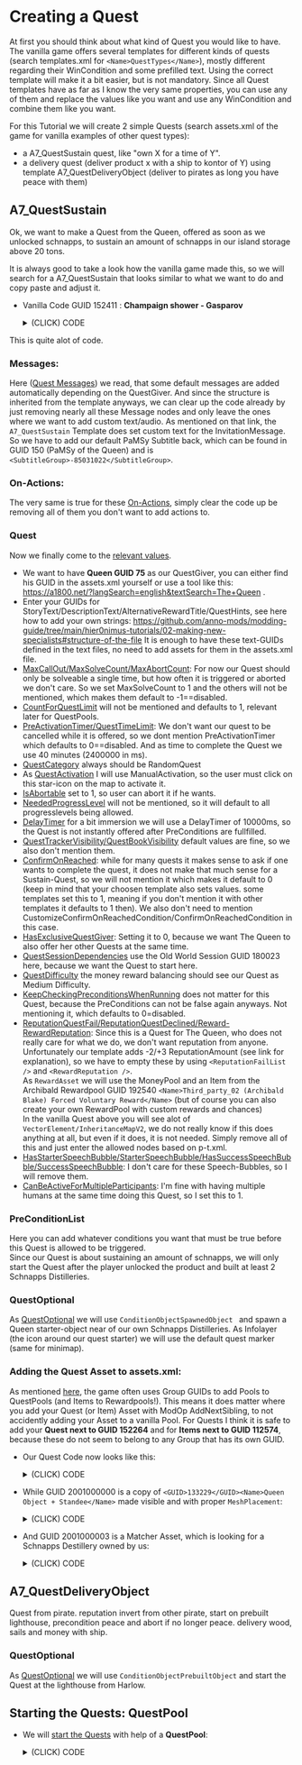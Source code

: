 # Creating a Quest

At first you should think about what kind of Quest you would like to have.  
The vanilla game offers several templates for different kinds of quests (search templates.xml for `<Name>QuestTypes</Name>`), mostly different regarding their WinCondition and some prefilled text. Using the correct template will make it a bit easier, but is not mandatory. Since all Quest templates have as far as I know the very same properties, you can use any of them and replace the values like you want and use any WinCondition and combine them like you want.

For this Tutorial we will create 2 simple Quests (search assets.xml of the game for vanilla examples of other quest types):
- a A7_QuestSustain quest, like "own X for a time of Y".
- a delivery quest (deliver product x with a ship to kontor of Y) using template A7_QuestDeliveryObject (deliver to pirates as long you have peace with them)

## A7_QuestSustain
Ok, we want to make a Quest from the Queen, offered as soon as we unlocked schnapps, to sustain an amount of schnapps in our island storage above 20 tons.


It is always good to take a look how the vanilla game made this, so we will search for a A7_QuestSustain that looks similar to what we want to do and copy paste and adjust it.  

- Vanilla Code GUID 152411 : **Champaign shower - Gasparov**
  <details>
  <summary>(CLICK) CODE</summary>  
  
  ```xml
  <Asset>
    <Template>A7_QuestSustain</Template>
    <Values>
      <Standard>
        <GUID>152411</GUID>
        <Name>Champaign shower - Gasparov</Name>
      </Standard>
      <Quest>
        <StarterMessage>
          <Notification>
            <IsBaseAutoCreateAsset>1</IsBaseAutoCreateAsset>
            <Values>
              <CharacterNotification />
              <BaseNotification />
              <NotificationSubtitle />
            </Values>
          </Notification>
        </StarterMessage>
        <SuccessMessage>
          <Notification>
            <IsBaseAutoCreateAsset>1</IsBaseAutoCreateAsset>
            <Values>
              <CharacterNotification />
              <BaseNotification />
              <NotificationSubtitle />
            </Values>
          </Notification>
        </SuccessMessage>
        <FailureMessage>
          <Notification>
            <IsBaseAutoCreateAsset>1</IsBaseAutoCreateAsset>
            <Values>
              <CharacterNotification />
              <BaseNotification />
              <NotificationSubtitle />
            </Values>
          </Notification>
        </FailureMessage>
        <SelectionReminderMessage>
          <Notification>
            <IsBaseAutoCreateAsset>1</IsBaseAutoCreateAsset>
            <Values>
              <CharacterNotification />
              <BaseNotification />
              <NotificationSubtitle />
            </Values>
          </Notification>
        </SelectionReminderMessage>
        <AbortedManuallyMessage>
          <Notification>
            <IsBaseAutoCreateAsset>1</IsBaseAutoCreateAsset>
            <Values>
              <CharacterNotification />
              <BaseNotification />
              <NotificationSubtitle />
            </Values>
          </Notification>
        </AbortedManuallyMessage>
        <AbortedAutomaticallyMessage>
          <Notification>
            <IsBaseAutoCreateAsset>1</IsBaseAutoCreateAsset>
            <Values>
              <CharacterNotification />
              <BaseNotification />
              <NotificationSubtitle />
            </Values>
          </Notification>
        </AbortedAutomaticallyMessage>
        <InvitationMessage>
          <Notification>
            <IsBaseAutoCreateAsset>1</IsBaseAutoCreateAsset>
            <Values>
              <CharacterNotification />
              <BaseNotification>
                <NotificationText>3554</NotificationText>
              </BaseNotification>
              <NotificationSubtitle>
                <SubtitleGroup>-590493010</SubtitleGroup>
              </NotificationSubtitle>
            </Values>
          </Notification>
        </InvitationMessage>
        <EscortShipSelectedMessage>
          <Notification>
            <IsBaseAutoCreateAsset>1</IsBaseAutoCreateAsset>
            <Values>
              <CharacterNotification />
              <BaseNotification />
              <NotificationSubtitle />
            </Values>
          </Notification>
        </EscortShipSelectedMessage>
        <ReminderMessage>
          <Notification>
            <IsBaseAutoCreateAsset>1</IsBaseAutoCreateAsset>
            <Values>
              <CharacterNotification />
              <BaseNotification />
              <NotificationSubtitle />
            </Values>
          </Notification>
        </ReminderMessage>
        <ResolveConfirmationMessage>
          <Notification>
            <IsBaseAutoCreateAsset>1</IsBaseAutoCreateAsset>
            <Values>
              <CharacterNotification />
              <BaseNotification />
              <NotificationSubtitle />
            </Values>
          </Notification>
        </ResolveConfirmationMessage>
        <InvitationSmugglerQuestMessage>
          <Notification>
            <IsBaseAutoCreateAsset>1</IsBaseAutoCreateAsset>
            <Values>
              <CharacterNotification />
              <BaseNotification />
              <NotificationSubtitle />
            </Values>
          </Notification>
        </InvitationSmugglerQuestMessage>
        <SmugglerQuestTradingStationReached>
          <Notification>
            <IsBaseAutoCreateAsset>1</IsBaseAutoCreateAsset>
            <Values>
              <CharacterNotification />
              <BaseNotification />
              <NotificationSubtitle />
            </Values>
          </Notification>
        </SmugglerQuestTradingStationReached>
        <StartInvitationGiveItemMessage>
          <Notification>
            <IsBaseAutoCreateAsset>1</IsBaseAutoCreateAsset>
            <Values>
              <CharacterNotification />
              <BaseNotification />
              <NotificationSubtitle />
            </Values>
          </Notification>
        </StartInvitationGiveItemMessage>
        <StartFollowShipMessage>
          <Notification>
            <IsBaseAutoCreateAsset>1</IsBaseAutoCreateAsset>
            <Values>
              <CharacterNotification />
              <BaseNotification />
              <NotificationSubtitle />
            </Values>
          </Notification>
        </StartFollowShipMessage>
        <OnQuestStart>
          <IsBaseAutoCreateAsset>1</IsBaseAutoCreateAsset>
          <Values>
            <ActionList />
          </Values>
        </OnQuestStart>
        <OnQuestDeclined>
          <IsBaseAutoCreateAsset>1</IsBaseAutoCreateAsset>
          <Values>
            <ActionList />
          </Values>
        </OnQuestDeclined>
        <OnQuestActive>
          <IsBaseAutoCreateAsset>1</IsBaseAutoCreateAsset>
          <Values>
            <ActionList />
          </Values>
        </OnQuestActive>
        <OnQuestAborted>
          <IsBaseAutoCreateAsset>1</IsBaseAutoCreateAsset>
          <Values>
            <ActionList />
          </Values>
        </OnQuestAborted>
        <OnQuestTimedOut>
          <IsBaseAutoCreateAsset>1</IsBaseAutoCreateAsset>
          <Values>
            <ActionList />
          </Values>
        </OnQuestTimedOut>
        <OnActiveQuestTimedOut>
          <IsBaseAutoCreateAsset>1</IsBaseAutoCreateAsset>
          <Values>
            <ActionList />
          </Values>
        </OnActiveQuestTimedOut>
        <OnQuestFailed>
          <IsBaseAutoCreateAsset>1</IsBaseAutoCreateAsset>
          <Values>
            <ActionList />
          </Values>
        </OnQuestFailed>
        <OnQuestDiscarded>
          <IsBaseAutoCreateAsset>1</IsBaseAutoCreateAsset>
          <Values>
            <ActionList />
          </Values>
        </OnQuestDiscarded>
        <OnQuestSucceeded>
          <IsBaseAutoCreateAsset>1</IsBaseAutoCreateAsset>
          <Values>
            <ActionList />
          </Values>
        </OnQuestSucceeded>
        <OnQuestEnd>
          <IsBaseAutoCreateAsset>1</IsBaseAutoCreateAsset>
          <Values>
            <ActionList />
          </Values>
        </OnQuestEnd>
        <OnPhotographySuccessNewspaperAction>
          <IsBaseAutoCreateAsset>1</IsBaseAutoCreateAsset>
          <Values>
            <Action />
            <ActionForceNewspaper />
          </Values>
        </OnPhotographySuccessNewspaperAction>
        <QuestGiver>83</QuestGiver>
        <StoryText>18198</StoryText>
        <QuestActivation>ConfirmationDialog</QuestActivation>
        <NeededProgressLevel>LateMidGame;LateGame;EndGame</NeededProgressLevel>
        <DelayTimer>1200000</DelayTimer>
        <ConfirmOnReachedCondition>
          <IsBaseAutoCreateAsset>1</IsBaseAutoCreateAsset>
          <Values>
            <ConditionQuestResolveConfirmation />
            <Condition />
            <ConditionQuestObjective />
          </Values>
        </ConfirmOnReachedCondition>
        <ReputationQuestFail>
          <ReputationFailList>
            <Item>
              <VectorElement>
                <InheritedIndex>0</InheritedIndex>
                <InheritanceMapV2>
                  <Entry>
                    <TemplateName>A7_QuestEscortObject</TemplateName>
                    <Index>0</Index>
                  </Entry>
                  <Entry>
                    <TemplateName>A7_QuestPickupObject</TemplateName>
                    <Index>0</Index>
                  </Entry>
                  <Entry>
                    <TemplateName>A7_QuestSustain</TemplateName>
                    <Index>0</Index>
                  </Entry>
                </InheritanceMapV2>
              </VectorElement>
              <ReputationParticipant>Second_ai_06_Gasparov</ReputationParticipant>
              <ReputationAmount>-4</ReputationAmount>
            </Item>
          </ReputationFailList>
        </ReputationQuestFail>
        <ReputationQuestDeclined>
          <ReputationDeclinedList>
            <Item>
              <ReputationParticipant>Second_ai_06_Gasparov</ReputationParticipant>
              <ReputationAmount>-3</ReputationAmount>
            </Item>
          </ReputationDeclinedList>
        </ReputationQuestDeclined>
        <StarterSpeechBubble>
          <IsBaseAutoCreateAsset>1</IsBaseAutoCreateAsset>
          <Values>
            <Condition />
            <ConditionTutorialInteraction>
              <HintText>18222</HintText>
              <ObjectFilter>
                <IsBaseAutoCreateAsset>1</IsBaseAutoCreateAsset>
                <Values>
                  <ObjectFilter>
                    <ObjectGUID>102582</ObjectGUID>
                  </ObjectFilter>
                </Values>
              </ObjectFilter>
              <UseSpecificPortrait>1</UseSpecificPortrait>
              <SpecificPortraitProfile>83</SpecificPortraitProfile>
            </ConditionTutorialInteraction>
          </Values>
        </StarterSpeechBubble>
        <SuccessSpeechBubble>
          <IsBaseAutoCreateAsset>1</IsBaseAutoCreateAsset>
          <Values>
            <Condition />
            <ConditionTutorialInteraction />
          </Values>
        </SuccessSpeechBubble>
      </Quest>
      <PreConditionList>
        <Condition>
          <IsBaseAutoCreateAsset>1</IsBaseAutoCreateAsset>
          <Values>
            <Condition />
            <ConditionAlwaysTrue />
          </Values>
        </Condition>
        <SubConditions>
          <Item>
            <SubCondition>
              <Template>PreConditionList</Template>
              <Values>
                <PreConditionList>
                  <Condition>
                    <Values>
                      <Condition />
                      <ConditionPlayerCounter>
                        <PlayerCounter>PopulationByLevel</PlayerCounter>
                        <CounterAmount>1</CounterAmount>
                        <Context>15000004</Context>
                      </ConditionPlayerCounter>
                    </Values>
                    <Template>ConditionPlayerCounter</Template>
                  </Condition>
                </PreConditionList>
              </Values>
            </SubCondition>
          </Item>
          <Item>
            <SubCondition>
              <Template>PreConditionList</Template>
              <Values>
                <PreConditionList>
                  <Condition>
                    <Template>ConditionPlayerCounter</Template>
                    <Values>
                      <Condition />
                      <ConditionPlayerCounter>
                        <PlayerCounter>GoodsInStock</PlayerCounter>
                        <Context>120016</Context>
                        <ComparisonOp>AtMost</ComparisonOp>
                        <CounterAmount>5</CounterAmount>
                      </ConditionPlayerCounter>
                    </Values>
                  </Condition>
                </PreConditionList>
              </Values>
            </SubCondition>
          </Item>
        </SubConditions>
      </PreConditionList>
      <Text>
        <LocaText>
          <English>
            <Text>Champagne Socialist</Text>
            <Status>Exported</Status>
          </English>
        </LocaText>
        <LineID>28888</LineID>
      </Text>
      <Reward>
        <RewardAssets>
          <Item>
            <VectorElement>
              <InheritanceMapV2>
                <Entry>
                  <TemplateName>A7_QuestPickupObject</TemplateName>
                  <Index>0</Index>
                </Entry>
              </InheritanceMapV2>
            </VectorElement>
            <Reward>150038</Reward>
            <Amount>3</Amount>
          </Item>
        </RewardAssets>
        <RewardReputation>
          <Item>
            <VectorElement>
              <InheritedIndex>0</InheritedIndex>
              <InheritanceMapV2>
                <Entry>
                  <TemplateName>A7_QuestEscortObject</TemplateName>
                  <Index>0</Index>
                </Entry>
                <Entry>
                  <TemplateName>A7_QuestPickupObject</TemplateName>
                  <Index>0</Index>
                </Entry>
                <Entry>
                  <TemplateName>A7_QuestSustain</TemplateName>
                  <Index>0</Index>
                </Entry>
              </InheritanceMapV2>
            </VectorElement>
            <ReputationParticipant>Second_ai_06_Gasparov</ReputationParticipant>
            <ReputationAmount>5</ReputationAmount>
          </Item>
        </RewardReputation>
      </Reward>
      <Objectives>
        <WinConditions>
          <Item>
            <Objective>
              <Template>SustainObjective</Template>
              <Values>
                <ConditionQuestObjective />
                <ConditionPlayerCounter>
                  <PlayerCounter>PopulationSatisfactionByGood</PlayerCounter>
                  <Context>120016</Context>
                  <CounterAmount>15</CounterAmount>
                </ConditionPlayerCounter>
                <ConditionQuestSustain>
                  <SustainTime>300000</SustainTime>
                </ConditionQuestSustain>
                <ConditionPropsExecutionPlaceSettings>
                  <ExecutionPlaceConfirmOnReached>0</ExecutionPlaceConfirmOnReached>
                </ConditionPropsExecutionPlaceSettings>
              </Values>
            </Objective>
          </Item>
        </WinConditions>
      </Objectives>
      <QuestOptional>
        <HasStarterObject>Specific</HasStarterObject>
        <StarterObject>
          <IsBaseAutoCreateAsset>1</IsBaseAutoCreateAsset>
          <Values>
            <Condition />
            <ConditionStarterObject>
              <StarterObjectObject>
                <Template>ConditionObjectSpawnedObject</Template>
                <Values>
                  <ConditionObjectSpawnedObject>
                    <ExecutionObject>102582</ExecutionObject>
                    <ObjectSpawnArea>
                      <IsBaseAutoCreateAsset>1</IsBaseAutoCreateAsset>
                      <Values>
                        <SpawnArea>
                          <SpawnContext>PlayerKontor</SpawnContext>
                          <DistanceToContext>30</DistanceToContext>
                        </SpawnArea>
                      </Values>
                    </ObjectSpawnArea>
                    <DoSetVisualObjectOwner>1</DoSetVisualObjectOwner>
                    <VisualObjectOwner>Second_ai_06_Gasparov</VisualObjectOwner>
                  </ConditionObjectSpawnedObject>
                  <ConditionScanner />
                  <ConditionObjectiveSignsAndFeedback>
                    <Infolayer>500173</Infolayer>
                  </ConditionObjectiveSignsAndFeedback>
                </Values>
              </StarterObjectObject>
            </ConditionStarterObject>
            <ConditionQuestObjective />
            <ConditionPropsSessionSettings />
          </Values>
        </StarterObject>
      </QuestOptional>
    </Values>
  </Asset>
  ```
  </details>

This is quite alot of code. 
### Messages:
Here ([Quest Messages](./0-Properties-Quest-QuestPool.md#startermessagesuccessmessage-)) we read, that some default messages are added automatically depending on the QuestGiver. And since the structure is inherited from the template anyways, we can clear up the code already by just removing nearly all these Message nodes and only leave the ones where we want to add custom text/audio. As mentioned on that link, the `A7_QuestSustain` Template does set custom text for the InvitationMessage. So we have to add our default PaMSy Subtitle back, which can be found in GUID 150 (PaMSy of the Queen) and is `<SubtitleGroup>-85031022</SubtitleGroup>`.  

### On-Actions:
The very same is true for these [On-Actions](./0-Properties-Quest-QuestPool.md#onqueststartonquestdeclined), simply clear the code up be removing all of them you don't want to add actions to.

### Quest
Now we finally come to the [relevant values](./0-Properties-Quest-QuestPool.md#questgiver).  
- We want to have **Queen GUID 75** as our QuestGiver, you can either find his GUID in the assets.xml yourself or use a tool like this: https://a1800.net/?langSearch=english&textSearch=The+Queen .  
- Enter your GUIDs for StoryText/DescriptionText/AlternativeRewardTitle/QuestHints, see here how to add your own strings: https://github.com/anno-mods/modding-guide/tree/main/hier0nimus-tutorials/02-making-new-specialists#structure-of-the-file
It is enough to have these text-GUIDs defined in the text files, no need to add assets for them in the assets.xml file.
- [MaxCallOut/MaxSolveCount/MaxAbortCount](./0-Properties-Quest-QuestPool.md#maxcalloutmaxsolvecountmaxabortcount): For now our Quest should only be solveable a single time, but how often it is triggered or aborted we don't care. So we set MaxSolveCount to 1 and the others will not be mentioned, which makes them default to -1==disabled.
- [CountForQuestLimit](./0-Properties-Quest-QuestPool.md#countforquestlimit) will not be mentioned and defaults to 1, relevant later for QuestPools.
- [PreActivationTimer/QuestTimeLimit](./0-Properties-Quest-QuestPool.md#preactivationtimerquesttimelimit): We don't want our quest to be cancelled while it is offered, so we dont mention PreActivationTimer which defaults to 0==disabled. And as time to complete the Quest we use 40 minutes (2400000 in ms).
- [QuestCategory](./0-Properties-Quest-QuestPool.md#questcategory) always should be RandomQuest
- As [QuestActivation](./0-Properties-Quest-QuestPool.md#questactivation) I will use ManualActivation, so the user must click on this star-icon on the map to activate it.
- [IsAbortable](./0-Properties-Quest-QuestPool.md#isabortable) set to 1, so user can abort it if he wants.
- [NeededProgressLevel](./0-Properties-Quest-QuestPool.md#neededprogresslevel) will not be mentioned, so it will default to all progresslevels being allowed.
- [DelayTimer](./0-Properties-Quest-QuestPool.md#latencytimerdelaytimer) for a bit immersion we will use a DelayTimer of 10000ms, so the Quest is not instantly offered after PreConditions are fullfilled.
- [QuestTrackerVisibility/QuestBookVisibility](./0-Properties-Quest-QuestPool.md#questtrackervisibilityquestbookvisibility) default values are fine, so we also don't mention them.
- [ConfirmOnReached](./0-Properties-Quest-QuestPool.md#confirmonreachedcustomizeconfirmonreachedconditionconfirmonreachedcondition): while for many quests it makes sense to ask if one wants to complete the quest, it does not make that much sense for a Sustain-Quest, so we will not mention it which makes it default to 0 (keep in mind that your choosen template also sets values. some templates set this to 1, meaning if you don't mention it with other templates it defaults to 1 then). We also don't need to mention CustomizeConfirmOnReachedCondition/ConfirmOnReachedCondition in this case.
- [HasExclusiveQuestGiver](./0-Properties-Quest-QuestPool.md#hasexclusivequestgiver): Setting it to 0, because we want The Queen to also offer her other Quests at the same time.
- [QuestSessionDependencies](./0-Properties-Quest-QuestPool.md#questsessiondependenciesquestblockedsessions) use the Old World Session GUID 180023 here, because we want the Quest to start here.
- [QuestDifficulty](./0-Properties-Quest-QuestPool.md#questdifficulty) the money reward balancing should see our Quest as Medium Difficulty.
- [KeepCheckingPreconditionsWhenRunning](./0-Properties-Quest-QuestPool.md#keepcheckingpreconditionswhenrunning) does not matter for this Quest, because the PreConditions can not be false again anyways. Not mentioning it, which defaults to 0=disabled.
- [ReputationQuestFail/ReputationQuestDeclined/Reward-RewardReputation](./0-Properties-Quest-QuestPool.md#reputationquestfailreputationquestdeclinedreward-rewardreputation): Since this is a Quest for The Queen, who does not really care for what we do, we don't want reputation from anyone. Unfortunately our template adds -2/+3 ReputationAmount (see link for explanation), so we have to empty these by using `<ReputationFailList />` and `<RewardReputation />`.  
As `RewardAsset` we will use the MoneyPool and an Item from the Archibald Rewardpool GUID 192540 `<Name>Third_party_02 (Archibald Blake) Forced Voluntary Reward</Name>` (but of course you can also create your own RewardPool with custom rewards and chances)  
In the vanilla Quest above you will see alot of `VectorElement/InheritanceMapV2`, we do not really know if this does anything at all, but even if it does, it is not needed. Simply remove all of this and just enter the allowed nodes based on p-t.xml. 
- [HasStarterSpeechBubble/StarterSpeechBubble/HasSuccessSpeechBubble/SuccessSpeechBubble](./0-Properties-Quest-QuestPool.md#hasstarterspeechbubblestarterspeechbubblehassuccessspeechbubblesuccessspeechbubble): I don't care for these Speech-Bubbles, so I will remove them.
- [CanBeActiveForMultipleParticipants](./0-Properties-Quest-QuestPool.md#canbeactiveformultipleparticipants): I'm fine with having multiple humans at the same time doing this Quest, so I set this to 1.

### PreConditionList
Here you can add whatever conditions you want that must be true before this Quest is allowed to be triggered.  
Since our Quest is about sustaining an amount of schnapps, we will only start the Quest after the player unlocked the product and built at least 2 Schnapps Distilleries.  

### QuestOptional
As [QuestOptional](./0-Properties-Quest-QuestPool.md#questoptional) we will use `ConditionObjectSpawnedObject ` and spawn a Queen starter-object near of our own Schnapps Distilleries. As Infolayer (the icon around our quest starter) we will use the default quest marker (same for minimap).

### Adding the Quest Asset to assets.xml:
As mentioned [here](./0-Properties-Quest-QuestPool.md#questsgroupssubpools), the game often uses Group GUIDs to add Pools to QuestPools (and Items to Rewardpools!). This means it does matter where you add your Quest (or Item) Asset with ModOp AddNextSibling, to not accidently adding your Asset to a vanilla Pool. For Quests I think it is safe to add your **Quest next to GUID 152264** and for **Items next to GUID 112574**, because these do not seem to belong to any Group that has its own GUID.  
- Our Quest Code now looks like this:
  <details>
  <summary>(CLICK) CODE</summary>  
  
  ```xml
  <ModOp Type="addNextSibling" GUID="152264">
    <Asset>
      <Template>A7_QuestSustain</Template>
      <Values>
        <Standard>
          <GUID>2001000001</GUID>
          <Name>Sustain Beer - Queen</Name>
        </Standard>
        <Quest>
          <InvitationMessage>
            <Notification>
              <IsBaseAutoCreateAsset>1</IsBaseAutoCreateAsset>
              <Values>
                <NotificationSubtitle>
                  <SubtitleGroup>-85031022</SubtitleGroup>
                </NotificationSubtitle>
              </Values>
            </Notification>
          </InvitationMessage>
          <QuestGiver>75</QuestGiver>
          <StoryText>18198</StoryText>
          <MaxSolveCount>1</MaxSolveCount>
          <QuestTimeLimit>2400000</QuestTimeLimit>
          <QuestCategory>RandomQuest</QuestCategory>
          <QuestActivation>ManualActivation</QuestActivation>
          <IsAbortable>1</IsAbortable>
          <DelayTimer>10000</DelayTimer>
          <HasExclusiveQuestGiver>0</HasExclusiveQuestGiver>
          <QuestDifficulty>Medium</QuestDifficulty>
          <QuestSessionDependencies>
            <Item>
              <SessionOrRegion>180023</SessionOrRegion>
            </Item>
          </QuestSessionDependencies>
          <CanBeActiveForMultipleParticipants>1</CanBeActiveForMultipleParticipants>
          <ReputationQuestFail>
            <ReputationFailList />
          </ReputationQuestFail>
        </Quest>
        <PreConditionList>
          <Condition>
            <Template>ConditionUnlocked</Template>
            <Values>
              <Condition />
              <ConditionUnlocked>
                <UnlockNeeded>1010216</UnlockNeeded>
              </ConditionUnlocked>
              <ConditionPropsNegatable />
            </Values>
          </Condition>
          <SubConditions>
            <Item>
              <SubCondition>
                <Template>PreConditionList</Template>
                <Values>
                  <PreConditionList>
                    <Condition>
                      <Template>ConditionPlayerCounter</Template>
                      <Values>
                        <Condition />
                        <ConditionPlayerCounter>
                          <PlayerCounter>ObjectBuilt</PlayerCounter>
                          <Context>1010294</Context>
                          <ComparisonOp>AtLeast</ComparisonOp>
                          <CounterAmount>2</CounterAmount>
                        </ConditionPlayerCounter>
                      </Values>
                    </Condition>
                  </PreConditionList>
                </Values>
              </SubCondition>
            </Item>
          </SubConditions>
        </PreConditionList>
        <Reward>
          <RewardAssets>
            <Item>
              <Reward>150038</Reward>
              <Amount>1</Amount>
            </Item>
            <Item>
              <Reward>192540</Reward>
              <Amount>1</Amount>
            </Item>
          </RewardAssets>
          <RewardReputation />
          <GenerateIgnoreUnlocks>1</GenerateIgnoreUnlocks>
        </Reward>
        <Objectives>
          <WinConditions>
            <Item>
              <Objective>
                <Template>SustainObjective</Template>
                <Values>
                  <ConditionQuestObjective />
                  <ConditionPlayerCounter>
                    <PlayerCounter>GoodsInStock</PlayerCounter>
                    <Context>1010216</Context>
                    <CounterAmount>20</CounterAmount>
                  </ConditionPlayerCounter>
                  <ConditionQuestSustain>
                    <SustainTime>30000</SustainTime>
                  </ConditionQuestSustain>
                  <ConditionPropsExecutionPlaceSettings>
                    <ExecutionPlaceConfirmOnReached>0</ExecutionPlaceConfirmOnReached>
                  </ConditionPropsExecutionPlaceSettings>
                </Values>
              </Objective>
            </Item>
          </WinConditions>
        </Objectives>
        <QuestOptional>
          <HasStarterObject>Specific</HasStarterObject>
          <StarterObject>
            <IsBaseAutoCreateAsset>1</IsBaseAutoCreateAsset>
            <Values>
              <Condition />
              <ConditionStarterObject>
                <StarterObjectObject>
                  <Template>ConditionObjectSpawnedObject</Template>
                  <Values>
                    <ConditionObjectSpawnedObject>
                      <ExecutionObject>2001000000</ExecutionObject>
                      <ObjectSpawnArea>
                        <IsBaseAutoCreateAsset>1</IsBaseAutoCreateAsset>
                        <Values>
                          <SpawnArea>
                            <SpawnContext>Object</SpawnContext>
                            <MatcherGUID>2001000003</MatcherGUID>
                            <DistanceToContext>3</DistanceToContext>
                          </SpawnArea>
                        </Values>
                      </ObjectSpawnArea>
                      <DoSetVisualObjectOwner>1</DoSetVisualObjectOwner>
                      <VisualObjectOwner>Third_party_01_Queen</VisualObjectOwner>
                    </ConditionObjectSpawnedObject>
                    <ConditionScanner />
                    <ConditionObjectiveSignsAndFeedback />
                  </Values>
                </StarterObjectObject>
              </ConditionStarterObject>
              <ConditionQuestObjective />
              <ConditionPropsSessionSettings />
            </Values>
          </StarterObject>
        </QuestOptional>
      </Values>
    </Asset>
  </ModOp>
  ```
  </details>
- While GUID 2001000000 is a copy of `<GUID>133229</GUID><Name>Queen Object + Standee</Name>` made visible and with proper `MeshPlacement`:
  <details>
  <summary>(CLICK) CODE</summary>  
  
  ```xml
  <ModOp Type="addNextSibling" GUID="133229">
    <Asset>
      <BaseAssetGUID>133229</BaseAssetGUID>
      <Values>
        <Standard>
          <GUID>2001000000</GUID>
          <Name>Queen Quest Starter</Name>
        </Standard>
        <Mesh>
          <MeshPlacement>Default</MeshPlacement>
          <InitialVisibility>1</InitialVisibility>
        </Mesh>
      </Values>
    </Asset>
  </ModOp>
  ```
  </details>
- And GUID 2001000003 is a Matcher Asset, which is looking for a Schnapps Destillery owned by us:
  <details>
  <summary>(CLICK) CODE</summary>  
  
  ```xml
  <ModOp Type="addNextSibling" GUID="150725">
    <Asset>
      <Template>Matcher</Template>
      <Values>
        <Standard>
          <GUID>2001000003</GUID>
          <Name>Schnapps Destillery Processing</Name>
        </Standard>
        <Matcher>
          <Criterion>
            <IsBaseAutoCreateAsset>1</IsBaseAutoCreateAsset>
            <Values>
              <MatcherCriterion />
              <MatcherCriterionAnd>
                <CriterionOperandListAnd>
                  <Item>
                    <CriterionOperand>
                      <Template>MatcherCriterionGUID</Template>
                      <Values>
                        <MatcherCriterion />
                        <MatcherCriterionGUID>
                          <ObjectMatched>1010294</ObjectMatched>
                        </MatcherCriterionGUID>
                      </Values>
                    </CriterionOperand>
                  </Item>
                  <Item>
                    <CriterionOperand>
                      <Template>MatcherCriterionOwner</Template>
                      <Values>
                        <MatcherCriterion />
                        <MatcherCriterionOwner>
                          <UseProcessingParticipant>1</UseProcessingParticipant>
                        </MatcherCriterionOwner>
                      </Values>
                    </CriterionOperand>
                  </Item>
                </CriterionOperandListAnd>
              </MatcherCriterionAnd>
            </Values>
          </Criterion>
        </Matcher>
      </Values>
    </Asset>
  </ModOp>
  ```
  </details>



## A7_QuestDeliveryObject
Quest from pirate. reputation invert from other pirate, start on prebuilt lighthouse, precondition peace and abort if no longer peace. delivery wood, sails and money with ship.

### QuestOptional
As [QuestOptional](./0-Properties-Quest-QuestPool.md#questoptional) we will use `ConditionObjectPrebuiltObject` and start the Quest at the lighthouse from Harlow. 


## Starting the Quests: QuestPool
- We will [start the Quests](./Starting%20Quests.md) with help of a **QuestPool**:
  <details>
  <summary>(CLICK) CODE</summary>  
  
  ```xml
  <ModOp Type="addNextSibling" GUID="150725">
    <Asset>
      <Template>QuestPool</Template>
      <Values>
        <Standard>
          <GUID>2001000002</GUID>
          <Name>QuestPool</Name>
        </Standard>
        <QuestPool>
          <Quests>
            <Item>
              <Quest>2001000001</Quest>
              <Weight>10</Weight>
            </Item>
          </Quests>
          <PoolCooldown>60000</PoolCooldown>
          <QuestCooldown>0</QuestCooldown>
          <CooldownOnQuestStart>1</CooldownOnQuestStart>
          <CooldownOnQuestEnd>0</CooldownOnQuestEnd>
          <AffectedByCooldownFactor>1</AffectedByCooldownFactor>
          <IsMainStoryPool>0</IsMainStoryPool>
          <IsTopLevel>1</IsTopLevel>
          <QuestLimit>1</QuestLimit>
        </QuestPool>
        <Locked>
          <DefaultLockedState>0</DefaultLockedState>
        </Locked>
      </Values>
    </Asset>
  </ModOp>
  ```
  </details>
